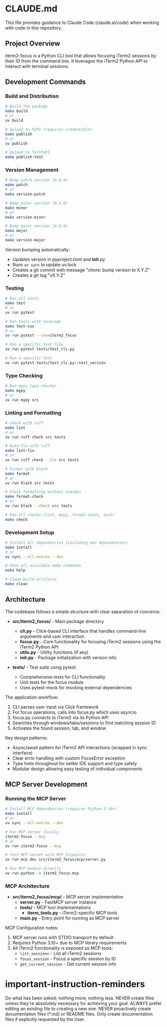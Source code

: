 # CLAUDE.md

This file provides guidance to Claude Code (claude.ai/code) when working with code in this repository.

## Project Overview

iterm2-focus is a Python CLI tool that allows focusing iTerm2 sessions by their ID from the command line. It leverages the iTerm2 Python API to interact with terminal sessions.

## Development Commands

### Build and Distribution
```bash
# Build the package
make build
# or
uv build

# Upload to PyPI (requires credentials)
make publish
# or
uv publish

# Upload to TestPyPI
make publish-test
```

### Version Management
```bash
# Bump patch version (0.0.X)
make patch
# or
make version-patch

# Bump minor version (0.X.0)
make minor
# or
make version-minor

# Bump major version (X.0.0)
make major
# or
make version-major
```

Version bumping automatically:
- Updates version in pyproject.toml and __init__.py
- Runs `uv sync` to update uv.lock
- Creates a git commit with message "chore: bump version to X.Y.Z"
- Creates a git tag "vX.Y.Z"

### Testing
```bash
# Run all tests
make test
# or
uv run pytest

# Run tests with coverage
make test-cov
# or
uv run pytest --cov=iterm2_focus

# Run a specific test file
uv run pytest tests/test_cli.py

# Run a specific test
uv run pytest tests/test_cli.py::test_version
```

### Type Checking
```bash
# Run mypy type checker
make mypy
# or
uv run mypy src
```

### Linting and Formatting
```bash
# Check with ruff
make lint
# or
uv run ruff check src tests

# Auto-fix with ruff
make lint-fix
# or
uv run ruff check --fix src tests

# Format with black
make format
# or
uv run black src tests

# Check formatting without changes
make format-check
# or
uv run black --check src tests

# Run all checks (lint, mypy, format-check, test)
make check
```

### Development Setup
```bash
# Install all dependencies (including dev dependencies)
make install
# or
uv sync --all-extras --dev

# Show all available make commands
make help

# Clean build artifacts
make clean
```

## Architecture

The codebase follows a simple structure with clear separation of concerns:

- **src/iterm2_focus/** - Main package directory
  - **cli.py** - Click-based CLI interface that handles command-line arguments and user interaction
  - **focus.py** - Core functionality for focusing iTerm2 sessions using the iTerm2 Python API
  - **utils.py** - Utility functions (if any)
  - **__init__.py** - Package initialization with version info

- **tests/** - Test suite using pytest
  - Comprehensive tests for CLI functionality
  - Unit tests for the focus module
  - Uses pytest-mock for mocking external dependencies

The application workflow:
1. CLI parses user input via Click framework
2. For focus operations, calls into focus.py which uses asyncio
3. focus.py connects to iTerm2 via its Python API
4. Searches through windows/tabs/sessions to find matching session ID
5. Activates the found session, tab, and window

Key design patterns:
- Async/await pattern for iTerm2 API interactions (wrapped in sync interface)
- Clear error handling with custom FocusError exception
- Type hints throughout for better IDE support and type safety
- Modular design allowing easy testing of individual components

## MCP Server Development

### Running the MCP Server
```bash
# Install MCP dependencies (requires Python 3.10+)
make install
# or
uv sync --all-extras --dev

# Run MCP server locally
iterm2-focus --mcp
# or
uv run iterm2-focus --mcp

# Test MCP server with MCP Inspector
uv run mcp dev src/iterm2_focus/mcp/server.py

# Run MCP module directly
uv run python -m iterm2_focus.mcp
```

### MCP Architecture
- **src/iterm2_focus/mcp/** - MCP server implementation
  - **server.py** - FastMCP server instance
  - **tools/** - MCP tool implementations
    - **iterm_tools.py** - iTerm2-specific MCP tools
  - **__main__.py** - Entry point for running as MCP server

MCP Configuration notes:
1. MCP server runs with STDIO transport by default
2. Requires Python 3.10+ due to MCP library requirements
3. All iTerm2 functionality is exposed as MCP tools:
   - `list_sessions` - List all iTerm2 sessions
   - `focus_session` - Focus a specific session by ID
   - `get_current_session` - Get current session info

# important-instruction-reminders
Do what has been asked; nothing more, nothing less.
NEVER create files unless they're absolutely necessary for achieving your goal.
ALWAYS prefer editing an existing file to creating a new one.
NEVER proactively create documentation files (*.md) or README files. Only create documentation files if explicitly requested by the User.